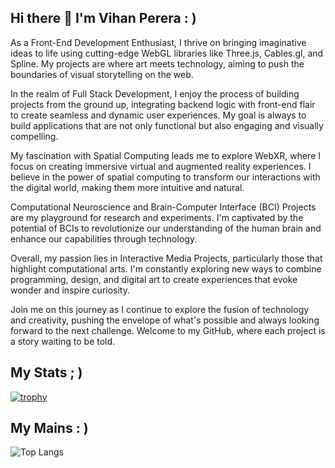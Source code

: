 ## Hi there 👋 I'm Vihan Perera : )

As a Front-End Development Enthusiast, I thrive on bringing imaginative ideas to life using cutting-edge WebGL libraries like Three.js, Cables.gl, and Spline. My projects are where art meets technology, aiming to push the boundaries of visual storytelling on the web.

In the realm of Full Stack Development, I enjoy the process of building projects from the ground up, integrating backend logic with front-end flair to create seamless and dynamic user experiences. My goal is always to build applications that are not only functional but also engaging and visually compelling.

My fascination with Spatial Computing leads me to explore WebXR, where I focus on creating immersive virtual and augmented reality experiences. I believe in the power of spatial computing to transform our interactions with the digital world, making them more intuitive and natural.

Computational Neuroscience and Brain-Computer Interface (BCI) Projects are my playground for research and experiments. I'm captivated by the potential of BCIs to revolutionize our understanding of the human brain and enhance our capabilities through technology.

Overall, my passion lies in Interactive Media Projects, particularly those that highlight computational arts. I'm constantly exploring new ways to combine programming, design, and digital art to create experiences that evoke wonder and inspire curiosity.

Join me on this journey as I continue to explore the fusion of technology and creativity, pushing the envelope of what's possible and always looking forward to the next challenge. Welcome to my GitHub, where each project is a story waiting to be told.

## My Stats ; )
[![trophy](https://github-profile-trophy.vercel.app/?username=vihanpereraux&theme=onedark)](https://github.com/ryo-ma/github-profile-trophy)

## My Mains : )
![Top Langs](https://github-readme-stats.vercel.app/api/top-langs/?username=vihanpereraux&layout=compact)
